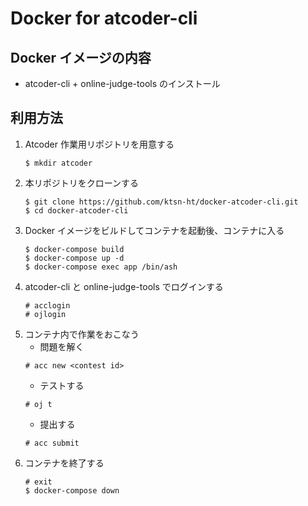 # Docker for atcoder-cli

## Docker イメージの内容
- atcoder-cli + online-judge-tools のインストール

## 利用方法
1. Atcoder 作業用リポジトリを用意する
    ```
    $ mkdir atcoder
    ```
1. 本リポジトリをクローンする
    ```
    $ git clone https://github.com/ktsn-ht/docker-atcoder-cli.git
    $ cd docker-atcoder-cli
    ```
1. Docker イメージをビルドしてコンテナを起動後、コンテナに入る
    ```
    $ docker-compose build
    $ docker-compose up -d
    $ docker-compose exec app /bin/ash
    ```
1. atcoder-cli と online-judge-tools でログインする
    ```
    # acclogin
    # ojlogin
    ```
1. コンテナ内で作業をおこなう
    - 問題を解く
    ```
    # acc new <contest id>
    ```
    - テストする
    ```
    # oj t
    ```
    - 提出する
    ```
    # acc submit
    ```
1.  コンテナを終了する
    ```
    # exit
    $ docker-compose down
    ```

